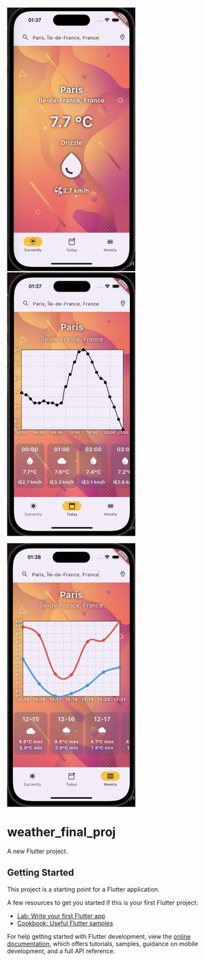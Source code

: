 <img src="https://github.com/khasey/Piscine_Mobile_Flutter/blob/main/Mobile_3_Design/weather_final_proj/screens/screen1.png?raw=true" width="300" height="615"><img src="https://github.com/khasey/Piscine_Mobile_Flutter/blob/main/Mobile_3_Design/weather_final_proj/screens/screen2.png?raw=true" width="300" height="615">

<img src="https://github.com/khasey/Piscine_Mobile_Flutter/blob/main/Mobile_3_Design/weather_final_proj/screens/screen3.png?raw=true" width="300" height="615">


# weather_final_proj

A new Flutter project.

## Getting Started

This project is a starting point for a Flutter application.

A few resources to get you started if this is your first Flutter project:

- [Lab: Write your first Flutter app](https://docs.flutter.dev/get-started/codelab)
- [Cookbook: Useful Flutter samples](https://docs.flutter.dev/cookbook)

For help getting started with Flutter development, view the
[online documentation](https://docs.flutter.dev/), which offers tutorials,
samples, guidance on mobile development, and a full API reference.
